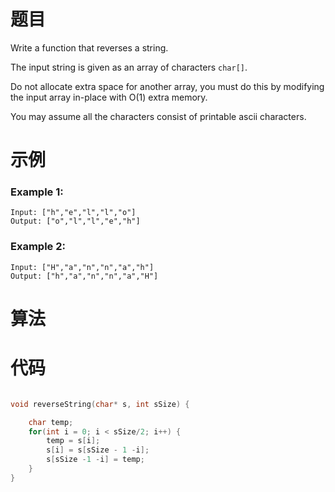 # 题目

Write a function that reverses a string.

The input string is given as an array of characters `char[]`.

Do not allocate extra space for another array, you must do this by modifying the input array in-place with O(1) extra memory.

You may assume all the characters consist of printable ascii characters.



# 示例

### Example 1:

```
Input: ["h","e","l","l","o"]
Output: ["o","l","l","e","h"]
```



### Example 2:

```
Input: ["H","a","n","n","a","h"]
Output: ["h","a","n","n","a","H"]
```



# 算法





# 代码

```c

void reverseString(char* s, int sSize) {

    char temp;
    for(int i = 0; i < sSize/2; i++) {
        temp = s[i];
        s[i] = s[sSize - 1 -i];
        s[sSize -1 -i] = temp;
    }
}

```

